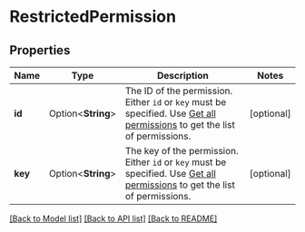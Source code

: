 # RestrictedPermission

## Properties

Name | Type | Description | Notes
------------ | ------------- | ------------- | -------------
**id** | Option<**String**> | The ID of the permission. Either `id` or `key` must be specified. Use [Get all permissions](#api-rest-api-2-permissions-get) to get the list of permissions. | [optional]
**key** | Option<**String**> | The key of the permission. Either `id` or `key` must be specified. Use [Get all permissions](#api-rest-api-2-permissions-get) to get the list of permissions. | [optional]

[[Back to Model list]](../README.md#documentation-for-models) [[Back to API list]](../README.md#documentation-for-api-endpoints) [[Back to README]](../README.md)


